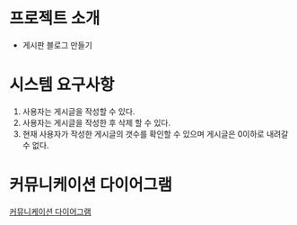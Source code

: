 # 프로젝트 소개
- 게시판 블로그 만들기

# 시스템 요구사항
1. 사용자는 게시글을 작성할 수 있다.
2. 사용자는 게시글을 작성한 후 삭제 할 수 있다.
3. 현재 사용자가 작성한 게시글의 갯수를 확인할 수 있으며 게시글은 0이하로 내려갈 수 없다.


# 커뮤니케이션 다이어그램
[커뮤니케이션 다이어그램](https://whimsical.com/AQHDkhVPUZzoojypGrnYm8)

